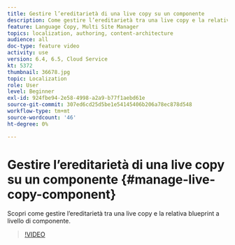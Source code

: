 ```yaml
---
title: Gestire l’ereditarietà di una live copy su un componente
description: Come gestire l’ereditarietà tra una live copy e la relativa blueprint a livello di componente
feature: Language Copy, Multi Site Manager
topics: localization, authoring, content-architecture
audience: all
doc-type: feature video
activity: use
version: 6.4, 6.5, Cloud Service
kt: 5372
thumbnail: 36678.jpg
topic: Localization
role: User
level: Beginner
exl-id: 924fbe94-2e58-4998-a2a9-b77f1aebd61e
source-git-commit: 307ed6cd25d5be1e54145406b206a78ec878d548
workflow-type: tm+mt
source-wordcount: '46'
ht-degree: 0%

---
```


# Gestire l’ereditarietà di una live copy su un componente {#manage-live-copy-component}

Scopri come gestire l’ereditarietà tra una live copy e la relativa blueprint a livello di componente.

>[!VIDEO](https://video.tv.adobe.com/v/36678?quality=12&learn=on)

